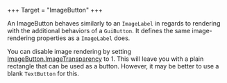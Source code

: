 +++
Target = "ImageButton"
+++

An ImageButton behaves similarly to an `ImageLabel` in regards to rendering with the additional behaviors of a `GuiButton`. It defines the same image-rendering properties as a `ImageLabel` does.You can disable image rendering by setting [ImageButton.ImageTransparency](https://developer.roblox.com/api-reference/property/ImageButton/ImageTransparency) to 1. This will leave you with a plain rectangle that can be used as a button. However, it may be better to use a blank `TextButton` for this.